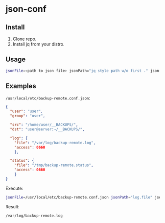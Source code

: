 # json-conf

## Install

1. Clone repo.
2. Install jq from your distro.

## Usage

```sh
jsonFile=<path to json file> jsonPath="jq style path w/o first ." json-conf
```

## Examples

`/usr/local/etc/backup-remote.conf.json`:

```json
{
  "user": "user",
  "group": "user",

  "src": "/home/user/__BACKUPS/",
  "dst": "user@server:~/__BACKUPS/",

  "log": {
    "file": "/var/log/backup-remote.log",
    "access": 0660
    },

  "status": {
    "file": "/tmp/backup-remote.status",
    "access": 0660
    }
}
```

Execute:
```sh
jsonFile=/usr/local/etc/backup-remote.conf.json jsonPath="log.file" json-conf
``` 

Result:
```sh
/var/log/backup-remote.log
```